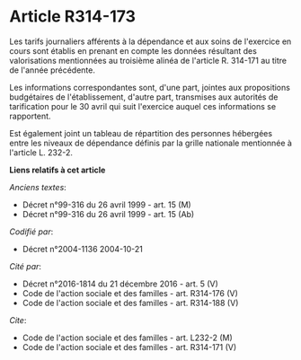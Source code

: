 # Article R314-173

Les tarifs journaliers afférents à la dépendance et aux soins de l'exercice en cours sont établis en prenant en compte les
données résultant des valorisations mentionnées au troisième alinéa de l'article R. 314-171 au titre de l'année précédente.

Les informations correspondantes sont, d'une part, jointes aux propositions budgétaires de l'établissement, d'autre part,
transmises aux autorités de tarification pour le 30 avril qui suit l'exercice auquel ces informations se rapportent.

Est également joint un tableau de répartition des personnes hébergées entre les niveaux de dépendance définis par la grille
nationale mentionnée à l'article L. 232-2.

**Liens relatifs à cet article**

_Anciens textes_:

  - Décret n°99-316 du 26 avril 1999 - art. 15 (M)
  - Décret n°99-316 du 26 avril 1999 - art. 15 (Ab)

_Codifié par_:

  - Décret n°2004-1136 2004-10-21

_Cité par_:

  - Décret n°2016-1814 du 21 décembre 2016 - art. 5 (V)
  - Code de l'action sociale et des familles - art. R314-176 (V)
  - Code de l'action sociale et des familles - art. R314-188 (V)

_Cite_:

  - Code de l'action sociale et des familles - art. L232-2 (M)
  - Code de l'action sociale et des familles - art. R314-171 (V)
